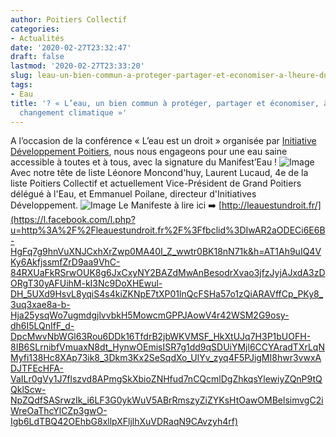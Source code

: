 ```yaml
---
author: Poitiers Collectif
categories:
- Actualités
date: '2020-02-27T23:32:47'
draft: false
lastmod: '2020-02-27T23:33:20'
slug: leau-un-bien-commun-a-proteger-partager-et-economiser-a-lheure-du-changement-climatique
tags:
- Eau
title: '? « L’eau, un bien commun à protéger, partager et économiser, à l’heure du
  changement climatique »'
---
```


A l’occasion de la conférence « L’eau est un droit » organisée par [Initiative Développement Poitiers](https://www.facebook.com/initiative.developpement/?__tn__=K-R&eid=ARChak_nnq9-75R9-iOoJDR8upf6C4VThBh59c85R5uq5puZwW8g05NDt0BK3Zr7x71vpao8Uq12oFuM&fref=mentions&__xts__%5B0%5D=68.ARAjB7ja86ZzDYeMO-yUUjdV8ywz2taQblzMcVeMQ9zBrQkPcwStOX0qC8XZNL-RmK9cPHpzVMYffgAOpJx0hP4fdYE9joIU7n2WODatQGIYYgG7gA7KVvdhPkMRwbFnMIOEdFVnvwd_JqKksMdYRc-3g-Y7fNcHPPDW4KlR-bZiLwnOsda0fxFL-8w-Ej_cIW9XHS-JXUXxgv2T1M37Wfnr3WjriDhEcJrxyJdAumoXBg2QnCHz2g9VeOrbMhmaVo1h-qU1hNTqRi9Y20b_52-AIV0811TfOAxqn2EBUpudzjbFdLst2YHOlnixt2ILhyo8_yr5cwaoFzAUVZJk7Ig), nous nous engageons pour une eau saine accessible à toutes et à tous, avec la signature du Manifest’Eau ! ![Image](/images/2025/leau-un-bien-commun-a-proteger-partager-et-economiser-a-lheure-du-changement-climatique/Eau-2.jpg) Avec notre tête de liste Léonore Moncond'huy, Laurent Lucaud, 4e de la liste Poitiers Collectif et actuellement Vice-Président de Grand Poitiers délégué à l'Eau, et Emmanuel Poilane, directeur d'Initiatives Développement. ![Image](/images/2025/leau-un-bien-commun-a-proteger-partager-et-economiser-a-lheure-du-changement-climatique/Eau-1.jpg) Le Manifeste à lire ici ➡️ [http://leauestundroit.fr/](https://l.facebook.com/l.php?u=http%3A%2F%2Fleauestundroit.fr%2F%3Ffbclid%3DIwAR2aODECi6E6B-HgFq7g9hnVuXNJCxhXrZwp0MA40I_Z_wwtr0BK18nN71k&h=AT1Ah9uIQ4VKy6AkfjssmfZrD9aa9VhC-84RXUaFkRSrwOUK8g6JxCxyNY2BAZdMwAnBesodrXvao3jfzJyjAJxdA3zDORgT30yAFUihM-kI3Nc9DoXHEwul-DH_5UXd9HsvL8yqiS4s4kiZKNpE7tXP01lnQcFSHa57o1zQiARAVffCp_PKy8_3uq3xae8a-b-Hja25ysqWo7ugmdgjlvvbkH5MowcmGPPJAowV4r42WSM2G9osy-dh6I5LQnIfF_d-DpcMwvNbWGl63Rou6DDk16TfdrB2jbWKVMSF_HkXtUJq7H3P1bUOFH-8IB6SLrnibfVmuaxN8dt_HynwOEmisISR7g1dd9qSDUiYMjl6CCYAradTXrLqNMyfi138Hc8XAp73ik8_3Dkm3Kx2SeSqdXo_UlYv_zyq4F5PJigMI8hwr3vwxADJTFEcHFA-VaILr0gVy1J7flszvd8APmgSkXbioZNHfud7nCQcmlDgZhkqsYlewiyZQnP9tQQklScw-NpZQdfSASrwzIk_i6LF3G0ykWuV5ABrRmszyZiZYKsHtOawOMBelsimvgC2iWreOaThcYlCZp3gwO-Igb6LdTBQ42OEhbG8xllpXFljlhXuVDRaqN9CAvzyh4rf)
